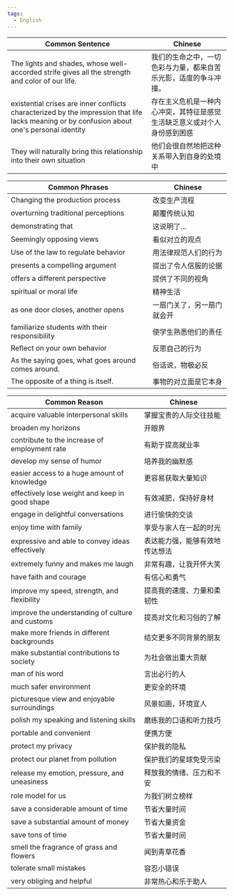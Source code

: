 ```yaml
---
tags: 
  - English
---
```


| Common Sentence                                                                                                                              | Chinese                              |
| -------------------------------------------------------------------------------------------------------------------------------------------- | ------------------------------------ |
| The lights and shades, whose well-accorded strife gives all the strength and color of our life.                                              | 我们的生命之中，一切色彩与力量，都来自苦乐光影，适度的争斗冲撞。     |
| existential crises are inner conflicts characterized by the impression that life lacks meaning or by confusion about one's personal identity | 存在主义危机是一种内心冲突，其特征是感觉生活缺乏意义或对个人身份感到困惑 |
| They will naturally bring this relationship into their own situation                                                                         | 他们会很自然地把这种关系带入到自身的处境中                |

| Common Phrases                                     | Chinese       |
| -------------------------------------------------- | ------------- |
| Changing the production process                    | 改变生产流程        |
| overturning traditional perceptions                | 颠覆传统认知        |
| demonstrating that                                 | 这说明了...       |
| Seemingly opposing views                           | 看似对立的观点       |
| Use of the law to regulate behavior                | 用法律规范人们的行为    |
| presents a compelling argument                     | 提出了令人信服的论据    |
| offers a different perspective                     | 提供了不同的视角      |
| spiritual or moral life                            | 精神生活          |
| as one door closes, another opens                  | 一扇门关了，另一扇门就会开 |
| familiarize students with their responsibility     | 使学生熟悉他们的责任    |
| Reflect on your own behavior                       | 反思自己的行为       |
| As the saying goes, what goes around comes around. | 俗话说，物极必反      |
| The opposite of a thing is itself.                 | 事物的对立面是它本身    |

| Common Reason                                    | Chinese         |
| ------------------------------------------------ | --------------- |
| acquire valuable interpersonal skills            | 掌握宝贵的人际交往技能     |
| broaden my horizons                              | 开眼界             |
| contribute to the increase of employment rate    | 有助于提高就业率        |
| develop my sense of humor                        | 培养我的幽默感         |
| easier access to a huge amount of knowledge      | 更容易获取大量知识       |
| effectively lose weight and keep in good shape   | 有效减肥，保持好身材      |
| engage in delightful conversations               | 进行愉快的交谈         |
| enjoy time with family                           | 享受与家人在一起的时光     |
| expressive and able to convey ideas effectively  | 表达能力强，能够有效地传达想法 |
| extremely funny and makes me laugh               | 非常有趣，让我开怀大笑     |
| have faith and courage                           | 有信心和勇气          |
| improve my speed, strength, and flexibility      | 提高我的速度、力量和柔韧性   |
| improve the understanding of culture and customs | 提高对文化和习俗的了解     |
| make more friends in different backgrounds       | 结交更多不同背景的朋友     |
| make substantial contributions to society        | 为社会做出重大贡献       |
| man of his word                                  | 言出必行的人          |
| much safer environment                           | 更安全的环境          |
| picturesque view and enjoyable surroundings      | 风景如画，环境宜人       |
| polish my speaking and listening skills          | 磨练我的口语和听力技巧     |
| portable and convenient                          | 便携方便            |
| protect my privacy                               | 保护我的隐私          |
| protect our planet from pollution                | 保护我们的星球免受污染     |
| release my emotion, pressure, and uneasiness     | 释放我的情绪、压力和不安    |
| role model for us                                | 为我们树立榜样         |
| save a considerable amount of time               | 节省大量时间          |
| save a substantial amount of money               | 节省大量资金          |
| save tons of time                                | 节省大量时间          |
| smell the fragrance of grass and flowers         | 闻到青草花香          |
| tolerate small mistakes                          | 容忍小错误           |
| very obliging and helpful                        | 非常热心和乐于助人       |
